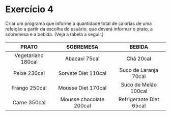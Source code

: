 # Exercício 4

Criar um programa que informe a quantidade total de calorias de uma refeição a partir da escolha do usuário, que deverá informar o prato, a sobremesa e a bebida. (Veja a tabela a seguir.)

|PRATO             |SOBREMESA              |BEBIDA                 |
|:----------------:|:---------------------:|:---------------------:|
|Vegetariano 180cal|Abacaxi 75cal          |Chá 20cal              |
|Peixe 230cal      |Sorvete Diet 110cal    |Suco de Laranja 70cal  |
|Frango 250cal     |Mousse Diet 170cal     |Suco de Melão 100cal   |
|Carne 350cal      |Mousse chocolate 200cal|Refrigerante Diet 65cal|